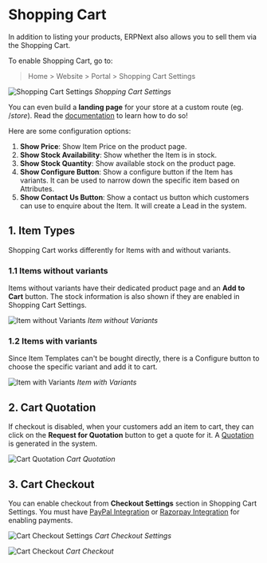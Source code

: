 <!-- add-breadcrumbs -->
# Shopping Cart

In addition to listing your products, ERPNext also allows you to sell them via
the Shopping Cart.

To enable Shopping Cart, go to:

> Home > Website > Portal > Shopping Cart Settings

![Shopping Cart Settings](/docs/v12/assets/img/website/shopping-cart-settings.png)
*Shopping Cart Settings*

You can even build a **landing page** for your store at a custom route (eg. /*store*).
Read the [documentation](/docs/user/manual/en/website/store-landing-page) to learn how to do so!

Here are some configuration options:

1. **Show Price**: Show Item Price on the product page.
1. **Show Stock Availability**: Show whether the Item is in stock.
1. **Show Stock Quantity**: Show available stock on the product page.
1. **Show Configure Button**: Show a configure button if the Item has variants.
   It can be used to narrow down the specific item based on Attributes.
1. **Show Contact Us Button**: Show a contact us button which customers can use
   to enquire about the Item. It will create a Lead in the system.

## 1. Item Types

Shopping Cart works differently for Items with and without variants.

### 1.1 Items without variants

Items without variants have their dedicated product page and an **Add to Cart**
button. The stock information is also shown if they are enabled in Shopping Cart
Settings.

![Item without Variants](/docs/v12/assets/img/website/item-without-variants.png)
*Item without Variants*

### 1.2 Items with variants

Since Item Templates can't be bought directly, there is a Configure button to
choose the specific variant and add it to cart.

![Item with Variants](/docs/v12/assets/img/website/item-with-variants.gif)
*Item with Variants*

## 2. Cart Quotation

If checkout is disabled, when your customers add an item to cart, they can click
on the **Request for Quotation** button to get a quote for it. A [Quotation](/docs/user/manual/en/selling/quotation)
is generated in the system.

![Cart Quotation](/docs/v12/assets/img/website/cart-quotation.png)
*Cart Quotation*

## 3. Cart Checkout

You can enable checkout from **Checkout Settings** section in Shopping Cart
Settings. You must have [PayPal Integration](/docs/user/manual/en/erpnext_integration/paypal-integration)
or [Razorpay Integration](/docs/user/manual/en/erpnext_integration/razorpay-integration)
for enabling payments.

![Cart Checkout Settings](/docs/v12/assets/img/website/cart-checkout-settings.png)
*Cart Checkout Settings*

![Cart Checkout](/docs/v12/assets/img/website/cart-checkout.png)
*Cart Checkout*
